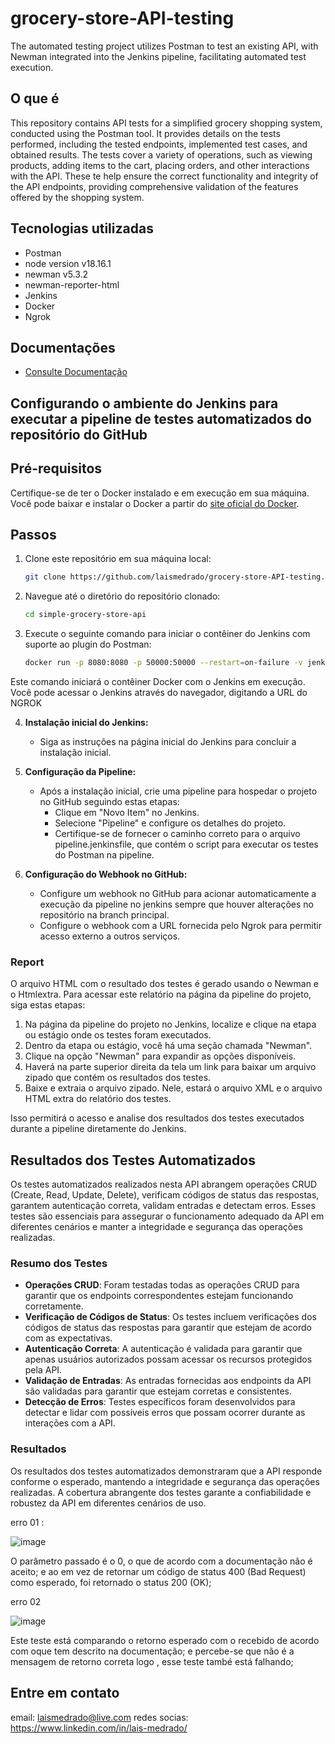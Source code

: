 # grocery-store-API-testing

The automated testing project utilizes Postman to test an existing API, with Newman integrated into the Jenkins pipeline, facilitating automated test execution. 
## O que é
This repository contains API tests for a simplified grocery shopping system, conducted using the Postman tool. It provides details on the tests performed, including the tested endpoints, implemented test cases, and obtained results. The tests cover a variety of operations, such as viewing products, adding items to the cart, placing orders, and other interactions with the API. These te help ensure the correct functionality and integrity of the API endpoints, providing comprehensive validation of the features offered by the shopping system.
## Tecnologias utilizadas
- Postman 
- node version v18.16.1
- newman v5.3.2
- newman-reporter-html
- Jenkins
- Docker
- Ngrok
  
## Documentações
- [Consulte Documentação](https://github.com/vdespa/Postman-Complete-Guide-API-Testing/blob/main/simple-grocery-store-api.md)

## Configurando o ambiente do Jenkins para executar a pipeline de testes automatizados do repositório do GitHub

## Pré-requisitos

Certifique-se de ter o Docker instalado e em execução em sua máquina. Você pode baixar e instalar o Docker a partir do [site oficial do Docker](https://www.docker.com/get-started).

## Passos

1. Clone este repositório em sua máquina local:

    ```bash
    git clone https://github.com/laismedrado/grocery-store-API-testing.git
    ```

2. Navegue até o diretório do repositório clonado:

    ```bash
    cd simple-grocery-store-api

    ```

3. Execute o seguinte comando para iniciar o contêiner do Jenkins com suporte ao plugin do Postman:

    ```bash
    docker run -p 8080:8080 -p 50000:50000 --restart=on-failure -v jenkins_home:/var/jenkins_home --env JAVA_OPTS="-Dfile.encoding=UTF8" vdespa/jenkins-postman
    ```

Este comando iniciará o contêiner Docker com o Jenkins em execução. Você pode acessar o Jenkins através do navegador, digitando a URL do NGROK

4. **Instalação inicial do Jenkins:**
   - Siga as instruções na página inicial do Jenkins para concluir a instalação inicial.

5. **Configuração da Pipeline:**
   - Após a instalação inicial, crie uma pipeline para hospedar o projeto no GitHub seguindo estas etapas:
     - Clique em "Novo Item" no Jenkins.
     - Selecione "Pipeline" e configure os detalhes do projeto.
     - Certifique-se de fornecer o caminho correto para o arquivo pipeline.jenkinsfile, que contém o script para executar os testes do Postman na pipeline.

6. **Configuração do Webhook no GitHub:**
   - Configure um webhook no GitHub para acionar automaticamente a execução da pipeline no jenkins sempre que houver alterações no repositório na branch principal.
   - Configure o webhook com a URL fornecida pelo Ngrok para permitir acesso externo a outros serviços.


### Report

O arquivo HTML com o resultado dos testes é gerado usando o Newman e o Htmlextra. Para acessar este relatório na página da pipeline do projeto, siga estas etapas:

1. Na página da pipeline do projeto no Jenkins, localize e clique na etapa ou estágio onde os testes foram executados.
2. Dentro da etapa ou estágio, você há uma seção chamada "Newman".
3. Clique na opção "Newman" para expandir as opções disponíveis.
4. Haverá na parte superior direita da tela um  link para baixar um arquivo zipado que contém os resultados dos testes.
5. Baixe e extraia o arquivo zipado. Nele, estará o arquivo XML e o arquivo HTML extra do relatório dos testes.

Isso permitirá o acesso e analise dos resultados dos testes executados durante a pipeline diretamente do Jenkins.

## Resultados dos Testes Automatizados

Os testes automatizados realizados nesta API abrangem operações CRUD (Create, Read, Update, Delete), verificam códigos de status das respostas, garantem autenticação correta, validam entradas e detectam erros. Esses testes são essenciais para assegurar o funcionamento adequado da API em diferentes cenários e manter a integridade e segurança das operações realizadas.

### Resumo dos Testes

- **Operações CRUD**: Foram testadas todas as operações CRUD para garantir que os endpoints correspondentes estejam funcionando corretamente.
- **Verificação de Códigos de Status**: Os testes incluem verificações dos códigos de status das respostas para garantir que estejam de acordo com as expectativas.
- **Autenticação Correta**: A autenticação é validada para garantir que apenas usuários autorizados possam acessar os recursos protegidos pela API.
- **Validação de Entradas**: As entradas fornecidas aos endpoints da API são validadas para garantir que estejam corretas e consistentes.
- **Detecção de Erros**: Testes específicos foram desenvolvidos para detectar e lidar com possíveis erros que possam ocorrer durante as interações com a API.

### Resultados

Os resultados dos testes automatizados demonstraram que a API responde conforme o esperado, mantendo a integridade e segurança das operações realizadas. A cobertura abrangente dos testes garante a confiabilidade e robustez da API em diferentes cenários de uso.

erro 01 :

![image](https://github.com/laismedrado/simple-grocery-store-api/assets/31759644/8bf1a12b-f2f0-493e-80b7-5c5a9deb3bf5)

O parâmetro passado é o 0, o que de acordo com a documentação não é aceito; e ao em vez de retornar um código de status 400 (Bad Request) como esperado, foi  retornado o status 200 (OK);

 erro 02

 ![image](https://github.com/laismedrado/simple-grocery-store-api/assets/31759644/01b41544-2f28-49e4-a496-78e6c1f9cd06)

Este teste está comparando o retorno esperado com o recebido de acordo com oque tem descrito na documentação; e percebe-se que
não é a mensagem de retorno correta logo , esse teste també está falhando;



## Entre em contato
email: laismedrado@live.com
redes socias: https://www.linkedin.com/in/lais-medrado/


